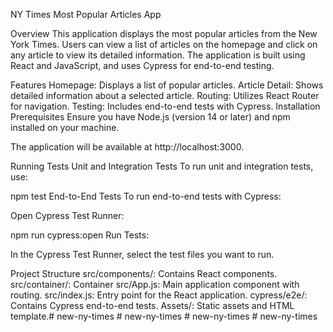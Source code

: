 NY Times Most Popular Articles App

Overview
This application displays the most popular articles from the New York Times. Users can view a list of articles on the homepage and click on any article to view its detailed information. The application is built using React and JavaScript, and uses Cypress for end-to-end testing.

Features
Homepage: Displays a list of popular articles.
Article Detail: Shows detailed information about a selected article.
Routing: Utilizes React Router for navigation.
Testing: Includes end-to-end tests with Cypress.
Installation
Prerequisites
Ensure you have Node.js (version 14 or later) and npm installed on your machine.

The application will be available at http://localhost:3000.

Running Tests
Unit and Integration Tests
To run unit and integration tests, use:

npm test
End-to-End Tests
To run end-to-end tests with Cypress:

Open Cypress Test Runner:

npm run cypress:open
Run Tests:

In the Cypress Test Runner, select the test files you want to run.

Project Structure
src/components/: Contains React components.
src/container/: Container
src/App.js: Main application component with routing.
src/index.js: Entry point for the React application.
cypress/e2e/: Contains Cypress end-to-end tests.
Assets/: Static assets and HTML template.#   n e w - n y - t i m e s  
 #   n e w - n y - t i m e s  
 #   n e w - n y - t i m e s  
 #   n e w - n y - t i m e s  
 